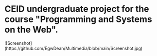 <h1>CEID undergraduate project for the course "Programming and Systems on the Web".</h1>
![Screenshot](https://github.com/EgwDean/Multimedia/blob/main/Screenshot.jpg)
